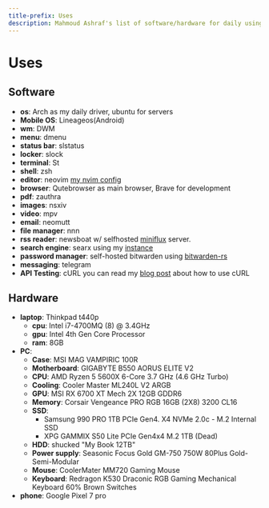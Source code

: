 ```yaml
---
title-prefix: Uses
description: Mahmoud Ashraf's list of software/hardware for daily using
---
```


# Uses

## Software

- **os**: Arch as my daily driver, ubuntu for servers
- **Mobile OS**: Lineageos(Android)
- **wm**: DWM
- **menu**: dmenu
- **status bar**: slstatus
- **locker**: slock
- **terminal**: St
- **shell**: zsh
- **editor**: neovim [my nvim config](https://github.com/22mahmoud/nvim)
- **browser**: Qutebrowser as main browser, Brave for development
- **pdf**: zauthra
- **images**: nsxiv
- **video**: mpv
- **email**: neomutt
- **file manager**: nnn
- **rss reader**: newsboat w/ selfhosted [miniflux](https://miniflux.app/) server.
- **search engine**: searx using my [instance](https://searx.mahmoudashraf.dev)
- **password manager**: self-hosted bitwarden
  using [bitwarden-rs](https://github.com/dani-garcia/bitwarden_rs)
- **messaging**: telegram
- **API Testing**: cURL you can read my
  [blog post](/blog/no-more-postman-just-curl-and-vim) about how to use cURL

## Hardware

- **laptop**: Thinkpad t440p
  - **cpu**: Intel i7-4700MQ (8) @ 3.4GHz
  - **gpu**: Intel 4th Gen Core Processor
  - **ram**: 8GB
- **PC**:
  - **Case**: MSI MAG VAMPIRIC 100R
  - **Motherboard**: GIGABYTE B550 AORUS ELITE V2
  - **CPU**: AMD Ryzen 5 5600X 6-Core 3.7 GHz (4.6 GHz Turbo)
  - **Cooling**: Cooler Master ML240L V2 ARGB
  - **GPU**: MSI RX 6700 XT Mech 2X 12GB GDDR6
  - **Memory**: Corsair Vengeance PRO RGB 16GB (2X8) 3200 CL16
  - **SSD**:
    - Samsung 990 PRO 1TB PCIe Gen4. X4 NVMe 2.0c - M.2 Internal SSD
    - XPG GAMMIX S50 Lite PCIe Gen4x4 M.2 1TB (Dead)
  - **HDD**: shucked "My Book 12TB"
  - **Power supply**: Seasonic Focus Gold GM-750 750W 80Plus Gold-Semi-Modular
  - **Mouse**: CoolerMater MM720 Gaming Mouse
  - **Keyboard**: Redragon K530 Draconic RGB Gaming Mechanical Keyboard 60% Brown Switches
- **phone**: Google Pixel 7 pro
